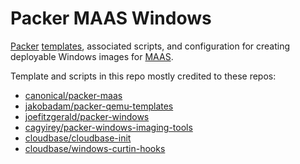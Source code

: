 # Packer MAAS Windows

[Packer](http://packer.io) [templates](https://www.packer.io/docs/templates/index.html),
associated scripts, and configuration for creating deployable Windows images for [MAAS](http://maas.io).

Template and scripts in this repo mostly credited to these repos:

* [canonical/packer-maas](https://github.com/canonical/packer-maas)
* [jakobadam/packer-qemu-templates](https://github.com/jakobadam/packer-qemu-templates)
* [joefitzgerald/packer-windows](https://github.com/joefitzgerald/packer-windows)
* [cagyirey/packer-windows-imaging-tools](https://github.com/cagyirey/packer-windows-imaging-tools)
* [cloudbase/cloudbase-init](https://github.com/cloudbase/cloudbase-init)
* [cloudbase/windows-curtin-hooks](https://github.com/cloudbase/windows-curtin-hooks)


